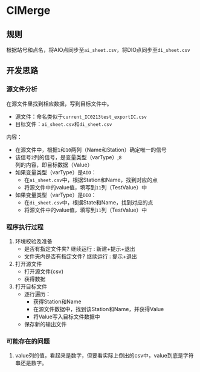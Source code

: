 # CIMerge

## 规则
根据站号和点名，将AIO点同步至`ai_sheet.csv`，将DIO点同步至`di_sheet.csv`

## 开发思路

### 源文件分析
在源文件里找到相应数据，写到目标文件中。
- 源文件：命名类似于`current_IC0213test_exportIC.csv`
- 目标文件：`ai_sheet.csv`和`di_sheet.csv`

内容：
- 在源文件中，根据`1`和`10`两列（Name和Station）确定唯一的信号
- 该信号`2`列的信号，是变量类型（varType）;`8`列的内容，即目标数据（Value）
- 如果变量类型（varType）是`AIO`：
    - 在`ai_sheet.csv`中，根据Station和Name，找到对应的点
    - 将源文件中的value值，填写到`11`列（TestValue）中
- 如果变量类型（varType）是`DIO`：
    - 在`di_sheet.csv`中，根据State和Name，找到对应的点
    - 将源文件中的value值，填写到`11`列（TestValue）中


### 程序执行过程
1. 环境校验及准备
    - 是否有指定文件夹? 继续运行 : 新建+提示+退出
    - 文件夹内是否有指定文件? 继续运行 : 提示+退出
2. 打开源文件
    - 打开源文件(csv)
    - 获得数据
3. 打开目标文件
    - 逐行遍历：
        - 获得Station和Name
        - 在源文件数据中，找到该Station和Name，并获得Value
        - 将Value写入目标文件数据中
    - 保存新的输出文件

### 可能存在的问题
1. value列的值，看起来是数字，但要看实际上倒出的csv中，value到底是字符串还是数字。